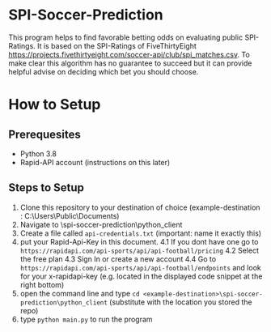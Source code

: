 # SPI-Soccer-Prediction

This program helps to find favorable betting odds on evaluating public SPI-Ratings.
It is based on the SPI-Ratings of FiveThirtyEight https://projects.fivethirtyeight.com/soccer-api/club/spi_matches.csv.
To make clear this algorithm has no guarantee to succeed but it can provide helpful advise on deciding which bet you should choose.

# How to Setup

## Prerequesites
* Python 3.8
* Rapid-API account (instructions on this later)

## Steps to Setup
1. Clone this repository to your destination of choice (example-destination : C:\Users\Public\Documents)
2. Navigate to <example-destination>\spi-soccer-prediction\python_client
3. Create a file called `api-credentials.txt` (important: name it exactly this)
4. put your Rapid-Api-Key in this document.
    4.1 If you dont have one go to `https://rapidapi.com/api-sports/api/api-football/pricing`
    4.2 Select the free plan
    4.3 Sign In or create a new account
    4.4 Go to `https://rapidapi.com/api-sports/api/api-football/endpoints` and look for your x-rapidapi-key (e.g. located in the displayed code snippet at the right bottom)
5. open the command line and type `cd <example-destination>\spi-soccer-prediction\python_client` (substitute <example-destination> with the location you stored the repo)
6. type `python main.py` to run the program 




